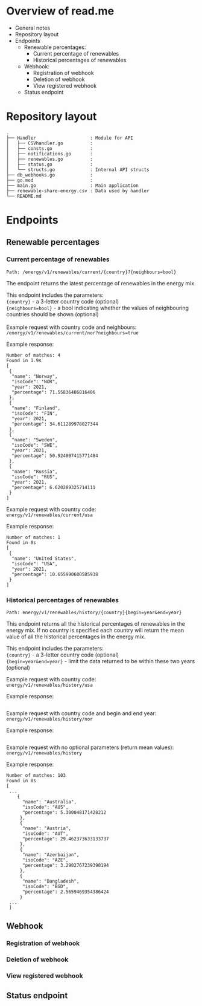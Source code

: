 # Overview of read.me
- General notes
- Repository layout
- Endpoints
	- Renewable percentages:
		- Current percentage of renewables
		- Historical percentages of renewables
	- Webhook:
		- Registration of webhook
		- Deletion of webhook
		- View registered webhook
	- Status endpoint
# Repository layout
```
.
├── Handler                    : Module for API
│   ├── CSVhandler.go          :
│   ├── consts.go              :
│   ├── notifications.go       :
│   ├── renewables.go          :
│   ├── status.go              :
│   └── structs.go             : Internal API structs
├── db_webhooks.go             :
├── go.mod                     :
├── main.go                    : Main application
├── renewable-share-energy.csv : Data used by handler
└── README.md
```
# Endpoints
## Renewable percentages<br>
### Current percentage of renewables
```
Path: /energy/v1/renewables/current/{country}?{neighbours=bool}
```
The endpoint returns the latest percentage of renewables in the energy mix.

This endpoint includes the parameters:<br>
`{country}` - a 3-letter country code (optional)<br>
`{neighbours=bool}` - a bool indicating whether the values of neighbouring countries should be shown (optional)<br>
<br>Example request with country code and neighbours:<br>
`/energy/v1/renewables/current/nor?neighbours=true`<br>

Example response:
```
Number of matches: 4
Found in 1.9s
[
 {
  "name": "Norway",
  "isoCode": "NOR",
  "year": 2021,
  "percentage": 71.55836486816406
 },
 {
  "name": "Finland",
  "isoCode": "FIN",
  "year": 2021,
  "percentage": 34.611289978027344
 },
 {
  "name": "Sweden",
  "isoCode": "SWE",
  "year": 2021,
  "percentage": 50.924007415771484
 },
 {
  "name": "Russia",
  "isoCode": "RUS",
  "year": 2021,
  "percentage": 6.620289325714111
 }
]

```

Example request with country code:<br>
`energy/v1/renewables/current/usa`<br>

Example response:
```
Number of matches: 1
Found in 0s
[
 {
  "name": "United States",
  "isoCode": "USA",
  "year": 2021,
  "percentage": 10.655990600585938
 }
]
```

### Historical percentages of renewables
```
Path: energy/v1/renewables/history/{country}{begin=year&end=year}
```
This endpoint returns all the historical percentages of renewables in the energy mix. If no country is specified each country will return the mean value of all the historical percentages in the energy mix.


This endpoint includes the parameters:<br>
`{country}` - a 3-letter country code (optional)<br>
`{begin=year&end=year}` - limit the data returned to be within these two years (optional)<br>

Example request with country code:<br>
`energy/v1/renewables/history/usa`<br>

Example response:
```
```

Example request with country code and begin and end year:<br>
`energy/v1/renewables/history/nor`<br>

Example response:
```
```

Example request with no optional parameters (return mean values):<br>
`energy/v1/renewables/history`<br>

Example response:
```
Number of matches: 103
Found in 0s
[
 ...
	{
	  "name": "Australia",
	  "isoCode": "AUS",
	  "percentage": 5.300048171428212
	 },
	 {
	  "name": "Austria",
	  "isoCode": "AUT",
	  "percentage": 29.462373633133737
	 },
	 {
	  "name": "Azerbaijan",
	  "isoCode": "AZE",
	  "percentage": 3.2902767239390194
	 },
	 {
	  "name": "Bangladesh",
	  "isoCode": "BGD",
	  "percentage": 2.5659469354386424
	 }
 ...
 ]
```


## Webhook<br>
### Registration of webhook
### Deletion of webhook
### View registered webhook
## Status endpoint<br>
